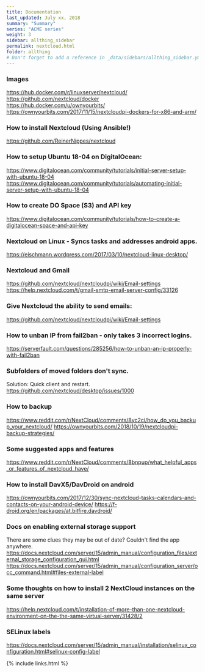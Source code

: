 ```yaml
---
title: Documentation 
last_updated: July xx, 2018
summary: "Summary"
series: "ACME series"
weight: 3
sidebar: allthing_sidebar
permalink: nextcloud.html
folder: allthing
# Don't forget to add a reference in _data/sidebars/allthing_sidebar.yml and/or _data/topnav.yml 
---
```


### Images
https://hub.docker.com/r/linuxserver/nextcloud/
https://github.com/nextcloud/docker
https://hub.docker.com/u/ownyourbits/
https://ownyourbits.com/2017/11/15/nextcloudpi-dockers-for-x86-and-arm/

### How to install Nextcloud (Using Ansible!)
https://github.com/ReinerNippes/nextcloud

### How to setup Ubuntu 18-04 on DigitalOcean:
https://www.digitalocean.com/community/tutorials/initial-server-setup-with-ubuntu-18-04
https://www.digitalocean.com/community/tutorials/automating-initial-server-setup-with-ubuntu-18-04

### How to create DO Space (S3) and API key
https://www.digitalocean.com/community/tutorials/how-to-create-a-digitalocean-space-and-api-key

### Nextcloud on Linux - Syncs tasks and addresses android apps.
https://eischmann.wordpress.com/2017/03/10/nextcloud-linux-desktop/

### Nextcloud and Gmail
https://github.com/nextcloud/nextcloudpi/wiki/Email-settings
https://help.nextcloud.com/t/gmail-smtp-email-server-config/33126

### Give Nextcloud the ability to send emails:
https://github.com/nextcloud/nextcloudpi/wiki/Email-settings

### How to unban IP from fail2ban - only takes 3 incorrect logins. 
https://serverfault.com/questions/285256/how-to-unban-an-ip-properly-with-fail2ban

### Subfolders of moved folders don't sync. 
Solution: Quick client and restart. 
https://github.com/nextcloud/desktop/issues/1000

### How to backup
https://www.reddit.com/r/NextCloud/comments/8yc2ci/how_do_you_backup_your_nextcloud/
https://ownyourbits.com/2018/10/19/nextcloudpi-backup-strategies/

### Some suggested apps and features
https://www.reddit.com/r/NextCloud/comments/8bnpup/what_helpful_apps_or_features_of_nextcloud_have/

### How to install DavX5/DavDroid on android
https://ownyourbits.com/2017/12/30/sync-nextcloud-tasks-calendars-and-contacts-on-your-android-device/
https://f-droid.org/en/packages/at.bitfire.davdroid/

### Docs on enabling external storage support
There are some clues they may be out of date? Couldn't find the app anywhere. 
https://docs.nextcloud.com/server/15/admin_manual/configuration_files/external_storage_configuration_gui.html
https://docs.nextcloud.com/server/15/admin_manual/configuration_server/occ_command.html#files-external-label

### Some thoughts on how to install 2 NextCloud instances on the same server
https://help.nextcloud.com/t/installation-of-more-than-one-nextcloud-environment-on-the-the-same-virtual-server/31428/2

### SELinux labels
https://docs.nextcloud.com/server/15/admin_manual/installation/selinux_configuration.html#selinux-config-label

{% include links.html %}
